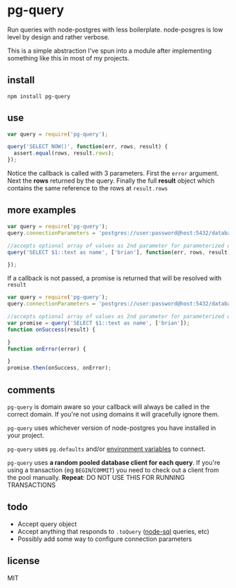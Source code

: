 # pg-query

Run queries with node-postgres with less boilerplate.  node-posgres is low level by design and rather verbose.

This is a simple abstraction I've spun into a module after implementing something like this in most of my projects.

## install

`npm install pg-query`

## use

```js
var query = require('pg-query');

query('SELECT NOW()', function(err, rows, result) {
  assert.equal(rows, result.rows);
});

```

Notice the callback is called with 3 parameters.
First the `error` argument.
Next the __rows__ returned by the query.
Finally the full __result__ object which contains the same reference to the rows at `result.rows`

## more examples
```js
var query = require('pg-query');
query.connectionParameters = 'postgres://user:password@host:5432/database';

//accepts optional array of values as 2nd parameter for parameterized queries
query('SELECT $1::text as name', ['brian'], function(err, rows, result) {

});
```

If a callback is not passed, a promise is returned that will be resolved with `result`

```js
var query = require('pg-query');
query.connectionParameters = 'postgres://user:password@host:5432/database';

//accepts optional array of values as 2nd parameter for parameterized queries
var promise = query('SELECT $1::text as name', ['brian']);
function onSuccess(result) {

}
function onError(error) {

}
promise.then(onSuccess, onError);
```

## comments

`pg-query` is domain aware so your callback will always be called in the correct domain.
If you're not using domains it will gracefully ignore them.

`pg-query` uses whichever version of node-postgres you have installed in your project.

`pg-query` uses `pg.defaults` and/or [environment variables](http://www.postgresql.org/docs/9.2/static/libpq-envars.html) to connect.

`pg-query` uses __a random pooled database client for each query__.
If you're using a transaction (eg `BEGIN`/`COMMIT`) you need to check out a client from the pool manually.
__Repeat__: DO NOT USE THIS FOR RUNNING TRANSACTIONS

## todo

- Accept query object
- Accept anything that responds to `.toQuery` ([node-sql](https://github.com/brianc/node-sql) queries, etc)
- Possibly add some way to configure connection parameters

## license

MIT
